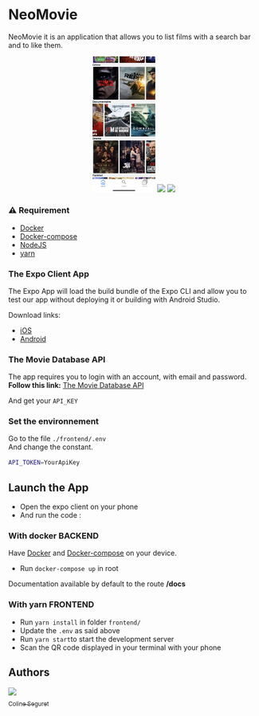 # NeoMovie

NeoMovie it is an application that allows you to list films with a search bar and to like them.  

<p align="center">
  <img src=".github/images/field.png" width="25%" />
  <img src=".github/images/demo.gif" width="30%" /> 
  <img src=".github/images/modal.png" width="25%" /> 
</p>

### :warning: Requirement

- [Docker](https://docs.docker.com/get-docker/)
- [Docker-compose](https://docs.docker.com/compose/install/)
- [NodeJS](https://github.com/nvm-sh/nvm)
- [yarn](https://classic.yarnpkg.com/lang/en/docs/install/#debian-stable)


### The Expo Client App

The Expo App will load the build bundle of the Expo CLI and allow you to test our app without deploying it or building with Android Studio.

Download links:
- [iOS](https://apps.apple.com/us/app/expo-client/id982107779)
- [Android](https://play.google.com/store/apps/details?id=host.exp.exponent)

### The Movie Database API

The app requires you to login with an account, with email and password.  
**Follow this link:** [The Movie Database API](https://developers.themoviedb.org/3/getting-started/introduction)

And get your `API_KEY`

### Set the environnement

Go to the file `./frontend/.env`  
And change the constant.  

```bash
API_TOKEN=YourApiKey
```


## Launch the App

- Open the expo client on your phone
- And run the code :

### With docker BACKEND

Have [Docker](https://docs.docker.com/get-docker/) and [Docker-compose](https://docs.docker.com/compose/install/) on your device.  

- Run `docker-compose up` in root

Documentation available by default to the route **/docs**


### With yarn FRONTEND

- Run `yarn install` in folder `frontend/`
- Update the `.env` as said above
- Run `yarn start`to start the development server
- Scan the QR code displayed in your terminal with your phone

## Authors
[<img src="https://github.com/Cleopha.png?size=85" width=85><br><sub>Coline Seguret</sub>](https://github.com/Cleopha)
